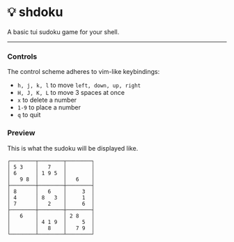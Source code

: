 
# 💡 shdoku

A basic tui sudoku game for your shell.

---

### Controls

The control scheme adheres to vim-like keybindings:

- `h, j, k, l` to move `left, down, up, right`
- `H, J, K, L` to move 3 spaces at once
- `x` to delete a number
- `1-9` to place a number
- `q` to quit


### Preview

This is what the sudoku will be displayed like.

```
┌────────┬────────┬────────┐
│ 5 3    │   7    │        │
│ 6      │ 1 9 5  │        │
│   9 8  │        │   6    │
├────────┼────────┼────────┤
│ 8      │   6    │     3  │
│ 4      │ 8   3  │     1  │
│ 7      │   2    │     6  │
├────────┼────────┼────────┤
│   6    │        │ 2 8    │
│        │ 4 1 9  │     5  │
│        │   8    │   7 9  │
└────────┴────────┴────────┘
```
